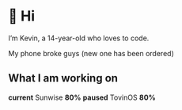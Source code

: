 # 👋 Hi

I’m Kevin, a 14-year-old who loves to code.

My phone broke guys (new one has been ordered)
## What I am working on
**current** Sunwise **80%**
**paused** TovinOS **80%**

